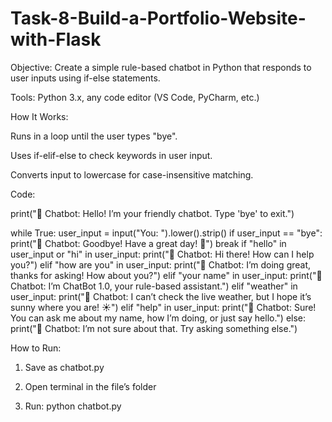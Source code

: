 # Task-8-Build-a-Portfolio-Website-with-Flask
Objective: Create a simple rule-based chatbot in Python that responds to user inputs using if-else statements.

Tools: Python 3.x, any code editor (VS Code, PyCharm, etc.)

How It Works:

Runs in a loop until the user types "bye".

Uses if-elif-else to check keywords in user input.

Converts input to lowercase for case-insensitive matching.


Code:

print("🤖 Chatbot: Hello! I’m your friendly chatbot. Type 'bye' to exit.")

while True:
    user_input = input("You: ").lower().strip()
    if user_input == "bye":
        print("🤖 Chatbot: Goodbye! Have a great day! 👋")
        break
    if "hello" in user_input or "hi" in user_input:
        print("🤖 Chatbot: Hi there! How can I help you?")
    elif "how are you" in user_input:
        print("🤖 Chatbot: I’m doing great, thanks for asking! How about you?")
    elif "your name" in user_input:
        print("🤖 Chatbot: I’m ChatBot 1.0, your rule-based assistant.")
    elif "weather" in user_input:
        print("🤖 Chatbot: I can’t check the live weather, but I hope it’s sunny where you are! ☀️")
    elif "help" in user_input:
        print("🤖 Chatbot: Sure! You can ask me about my name, how I’m doing, or just say hello.")
    else:
        print("🤖 Chatbot: I’m not sure about that. Try asking something else.")

How to Run:

1. Save as chatbot.py


2. Open terminal in the file’s folder


3. Run: python chatbot.py

